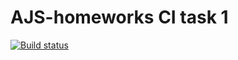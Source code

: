 # AJS-homeworks CI task 1

[![Build status](https://ci.appveyor.com/api/projects/status/hem5r1923lfl29gf?svg=true)](https://ci.appveyor.com/project/laps78/ajs-ci-task1)


